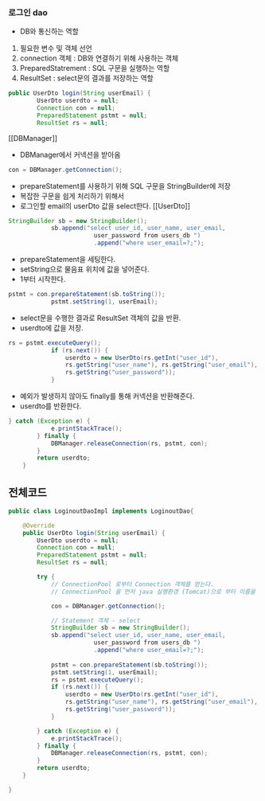 ### 로그인 dao
- DB와 통신하는 역할

1. 필요한 변수 및 객체 선언
2. connection 객체 : DB와 연결하기 위해 사용하는 객체
3. PreparedStatrement :  SQL 구문을 실행하는 역할
4. ResultSet : select문의 결과를 저장하는 역할
``` java
public UserDto login(String userEmail) {
		UserDto userdto = null;
		Connection con = null;
		PreparedStatement pstmt = null;
		ResultSet rs = null;
```

[[DBManager]]
- DBManager에서 커넥션을 받아옴
``` java
con = DBManager.getConnection();
```


- prepareStatement를 사용하기 위해 SQL 구문을 StringBuilder에 저장
- 복잡한 구문을 쉽게 처리하기 위해서
- 로그인할 email의 userDto 값을 select한다.
[[UserDto]]
``` java
StringBuilder sb = new StringBuilder();
			sb.append("select user_id, user_name, user_email, 
						user_password from users_db ")
						.append("where user_email=?;");
```


- prepareStatement을 세팅한다.
- setString으로 물음표 위치에 값을 넣어준다.
- 1부터 시작한다.
``` java
pstmt = con.prepareStatement(sb.toString());
			pstmt.setString(1, userEmail);
```

- select문을 수행한 결과로 ResultSet 객체의 값을 반환.
- userdto에 값을 저장.
``` java
rs = pstmt.executeQuery();
			if (rs.next()) {
				userdto = new UserDto(rs.getInt("user_id"), 
				rs.getString("user_name"), rs.getString("user_email"),
				rs.getString("user_password"));
			}
```


- 예외가 발생하지 않아도 finally를 통해 커넥션을 반환해준다.
- userdto를 반환한다.
``` java
} catch (Exception e) {
			e.printStackTrace();
		} finally {
			DBManager.releaseConnection(rs, pstmt, con);
		}
		return userdto;
	}
```


## 전체코드
```java
public class LoginoutDaoImpl implements LoginoutDao{

	@Override
	public UserDto login(String userEmail) {
		UserDto userdto = null;
		Connection con = null;
		PreparedStatement pstmt = null;
		ResultSet rs = null;

		try {
			// ConnectionPool 로부터 Connection 객체를 얻는다.
			// ConnectionPool 을 먼저 java 실행환경 (Tomcat)으로 부터 이름을 전달하고 그 객체를 얻는다.

			con = DBManager.getConnection();

			// Statement 객체 - select
			StringBuilder sb = new StringBuilder();
			sb.append("select user_id, user_name, user_email, 
						user_password from users_db ")
						.append("where user_email=?;");
			 
			pstmt = con.prepareStatement(sb.toString());
			pstmt.setString(1, userEmail);
			rs = pstmt.executeQuery();
			if (rs.next()) {
				userdto = new UserDto(rs.getInt("user_id"), 
				rs.getString("user_name"), rs.getString("user_email"),
				rs.getString("user_password"));
			}

		} catch (Exception e) {
			e.printStackTrace();
		} finally {
			DBManager.releaseConnection(rs, pstmt, con);
		}
		return userdto;
	}

}
```

